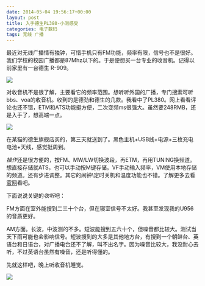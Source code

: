 ```yaml
---
date: 2014-05-04 19:56:17+00:00
layout: post
title: 入手德生PL380-小测感受
categories: 电子数码
tags: 无线 广播
---
```


最近对无线广播情有独钟，可惜手机只有FM功能，频率有限，信号也不是很好。我们学校的校园广播都是87Mhz以下的。于是便想买一台专业的收音机。记得以前家里有一台德生 R-909。

![](https://raw2.github.com/xulihang/xulihang.github.io/master/album/radio/r909.jpg)
  
对收音机不是很了解，主要看它的频率范围。想听听外国的广播，专门搜索可听bbs、voa的收音机。收到的是德劲和德生的几款。我看中了PL380。网上看看评论也还不错，ETM和ATS功能挺方便，二次变频ms很强大。虽然要248RMB，还是入手了，想高端一点。

![](https://raw2.github.com/xulihang/xulihang.github.io/master/album/radio/pl380.jpg)

在某猫的德生旗舰店买的，第三天就送到了。黑色主机+USB线+电源+三枚充电电池+天线，感觉挺周到。
  
*操作*还是很方便的，按FM、MW/LW切换波段，再ETM，再用TUNING换频道。想直接存储就ATS，也可以手动按M键存储。VF手动输入频率，VM使用本地存储的频道。还有步进调整。其它的闹钟\定时关机和温度功能也不错。了解更多去看[官网](http://www.tecsun.com.cn/)看吧。

下面说说关键的*收听*吧：

FM方面在室外能搜到二三十个台，但在寝室信号不太好。我甚至发现我的U956的音质更好。

AM方面。长波，中波测的不多。短波能搜到五六十个，但噪音都比较大。测试当天下雨可能也会影响信号。短波搜到的大多是其他地方台，有搜到一个朝鲜台、英语台和日语台，对广播电台还不了解，叫不出名字。因为噪音比较大，我没耐心去听，不过英语台虽然有噪音，还是听得懂的。

先就这样吧，晚上听收音机睡觉。

![](https://raw2.github.com/xulihang/xulihang.github.io/master/album/radio/pl380_2.jpg)